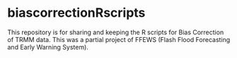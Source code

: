 # biascorrectionRscripts

This repository is for sharing and keeping the R scripts for Bias Correction of TRMM data. This was a partial project of FFEWS (Flash Flood Forecasting and Early Warning System).
